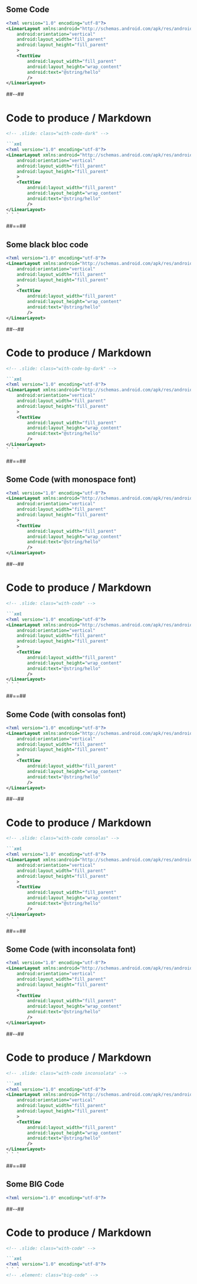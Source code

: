 <!-- .slide: class="with-code-dark" -->

## Some Code

```xml
<?xml version="1.0" encoding="utf-8"?>
<LinearLayout xmlns:android="http://schemas.android.com/apk/res/android"
    android:orientation="vertical"
    android:layout_width="fill_parent"
    android:layout_height="fill_parent"
    >
    <TextView
        android:layout_width="fill_parent"
        android:layout_height="wrap_content"
        android:text="@string/hello"
        />
</LinearLayout>
```

##--##

<!-- .slide: class="with-code" -->

# Code to produce / Markdown

```markdown
<!-- .slide: class="with-code-dark" -->

```xml
<?xml version="1.0" encoding="utf-8"?>
<LinearLayout xmlns:android="http://schemas.android.com/apk/res/android"
    android:orientation="vertical"
    android:layout_width="fill_parent"
    android:layout_height="fill_parent"
    >
    <TextView
        android:layout_width="fill_parent"
        android:layout_height="wrap_content"
        android:text="@string/hello"
        />
</LinearLayout>
` ` `
```

##==##

<!-- .slide: class="with-code-bg-dark" -->

## Some black bloc code

```xml
<?xml version="1.0" encoding="utf-8"?>
<LinearLayout xmlns:android="http://schemas.android.com/apk/res/android"
    android:orientation="vertical"
    android:layout_width="fill_parent"
    android:layout_height="fill_parent"
    >
    <TextView
        android:layout_width="fill_parent"
        android:layout_height="wrap_content"
        android:text="@string/hello"
        />
</LinearLayout>
```

##--##

<!-- .slide: class="with-code" -->

# Code to produce / Markdown

```markdown
<!-- .slide: class="with-code-bg-dark" -->

```xml
<?xml version="1.0" encoding="utf-8"?>
<LinearLayout xmlns:android="http://schemas.android.com/apk/res/android"
    android:orientation="vertical"
    android:layout_width="fill_parent"
    android:layout_height="fill_parent"
    >
    <TextView
        android:layout_width="fill_parent"
        android:layout_height="wrap_content"
        android:text="@string/hello"
        />
</LinearLayout>
` ` `
```
##==##

<!-- .slide: class="with-code" -->

## Some Code (with monospace font)


```xml
<?xml version="1.0" encoding="utf-8"?>
<LinearLayout xmlns:android="http://schemas.android.com/apk/res/android"
    android:orientation="vertical"
    android:layout_width="fill_parent"
    android:layout_height="fill_parent"
    >
    <TextView
        android:layout_width="fill_parent"
        android:layout_height="wrap_content"
        android:text="@string/hello"
        />
</LinearLayout>
```

##--##

<!-- .slide: class="with-code" -->

# Code to produce / Markdown

```markdown
<!-- .slide: class="with-code" -->

```xml
<?xml version="1.0" encoding="utf-8"?>
<LinearLayout xmlns:android="http://schemas.android.com/apk/res/android"
    android:orientation="vertical"
    android:layout_width="fill_parent"
    android:layout_height="fill_parent"
    >
    <TextView
        android:layout_width="fill_parent"
        android:layout_height="wrap_content"
        android:text="@string/hello"
        />
</LinearLayout>
` ` `
```


##==##

<!-- .slide: class="with-code consolas" -->

## Some Code (with consolas font)


```xml
<?xml version="1.0" encoding="utf-8"?>
<LinearLayout xmlns:android="http://schemas.android.com/apk/res/android"
    android:orientation="vertical"
    android:layout_width="fill_parent"
    android:layout_height="fill_parent"
    >
    <TextView
        android:layout_width="fill_parent"
        android:layout_height="wrap_content"
        android:text="@string/hello"
        />
</LinearLayout>
```


##--##

<!-- .slide: class="with-code" -->

# Code to produce / Markdown

```markdown
<!-- .slide: class="with-code consolas" -->

```xml
<?xml version="1.0" encoding="utf-8"?>
<LinearLayout xmlns:android="http://schemas.android.com/apk/res/android"
    android:orientation="vertical"
    android:layout_width="fill_parent"
    android:layout_height="fill_parent"
    >
    <TextView
        android:layout_width="fill_parent"
        android:layout_height="wrap_content"
        android:text="@string/hello"
        />
</LinearLayout>
` ` `
```

##==##

<!-- .slide: class="with-code inconsolata" -->

## Some Code (with inconsolata font)


```xml
<?xml version="1.0" encoding="utf-8"?>
<LinearLayout xmlns:android="http://schemas.android.com/apk/res/android"
    android:orientation="vertical"
    android:layout_width="fill_parent"
    android:layout_height="fill_parent"
    >
    <TextView
        android:layout_width="fill_parent"
        android:layout_height="wrap_content"
        android:text="@string/hello"
        />
</LinearLayout>
```



##--##

<!-- .slide: class="with-code" -->

# Code to produce / Markdown

```markdown
<!-- .slide: class="with-code inconsolata" -->

```xml
<?xml version="1.0" encoding="utf-8"?>
<LinearLayout xmlns:android="http://schemas.android.com/apk/res/android"
    android:orientation="vertical"
    android:layout_width="fill_parent"
    android:layout_height="fill_parent"
    >
    <TextView
        android:layout_width="fill_parent"
        android:layout_height="wrap_content"
        android:text="@string/hello"
        />
</LinearLayout>
` ` `
```

##==##

<!-- .slide: class="with-code" -->

## Some BIG Code

```xml
<?xml version="1.0" encoding="utf-8"?>
```
<!-- .element: class="big-code" -->



##--##

<!-- .slide: class="with-code" -->

# Code to produce / Markdown

```markdown
<!-- .slide: class="with-code" -->

```xml
<?xml version="1.0" encoding="utf-8"?>
` ` `
<!-- .element: class="big-code" -->
```
<!-- .element: class="big-code" -->